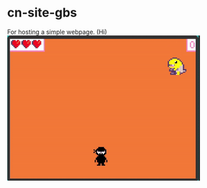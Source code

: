 # cn-site-gbs
For hosting a simple webpage. (Hi)
![Game Example](https://raw.githubusercontent.com/CalebMamula/cn-ninja-invaders-gbs/master/images./ninja-invader-gif.gif)
